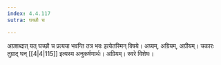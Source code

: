 ```yaml
---
index: 4.4.117
sutra: घच्छौ च

---
```

अग्रशब्दात् यत् घच्छौ च प्रत्यया भवन्ति तत्र भवः इत्येतस्मिन् विषये। अग्र्यम्, अग्रियम्, अग्रीयम्। चकारः तुग्राद् घन् [[4|4|115]] इत्यस्य अनुकर्षणार्थः। अग्रियम्। स्वरे विशेषः।